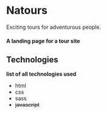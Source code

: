 # Natours
Exciting tours for adventurous people.
#### A landing page for a tour site
## Technologies
**list of all technologies used**
* html
* css
* sass
* ~~javascript~~

